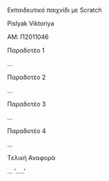 Εκπαιδευτικό παιχνίδι με Scratch

Pislyak Viktoriya

ΑΜ: Π2011046


Παραδοτέο 1

...

Παραδοτέο 2

…

Παραδοτέο 3

...

Παραδοτέο 4

...

Tελική Αναφορά

...
'.....'


